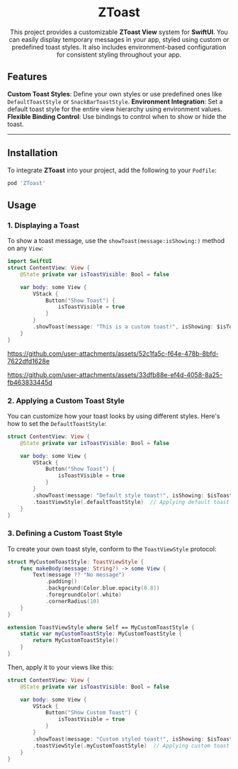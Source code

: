 <div align="center">
  <h1 align="center">ZToast</h1>
  <p align="center">
  This project provides a customizable <b>ZToast View</b> system for <b>SwiftUI</b>. You can easily display temporary messages in your app, styled using custom or predefined toast styles. It also includes environment-based configuration for consistent styling throughout your app.
</p>
</div>


## Features
 **Custom Toast Styles**: Define your own styles or use predefined ones like `DefaultToastStyle` or `SnackBarToastStyle`. 
 **Environment Integration**: Set a default toast style for the entire view hierarchy using environment values. 
 **Flexible Binding Control**: Use bindings to control when to show or hide the toast.
 
 ---
## Installation 
To integrate **ZToast** into your project, add the following to your `Podfile`: 
```ruby
pod 'ZToast'
```

## Usage
### 1. Displaying a Toast
To show a toast message, use the `showToast(message:isShowing:)` method on any `View`:

```Swift
import SwiftUI
struct ContentView: View {
    @State private var isToastVisible: Bool = false

    var body: some View {
        VStack {
            Button("Show Toast") {
                isToastVisible = true
            }
        }
        .showToast(message: "This is a custom toast!", isShowing: $isToastVisible)
    }
}
```
https://github.com/user-attachments/assets/52c1fa5c-f64e-478b-8bfd-7622dfd1628e

https://github.com/user-attachments/assets/33dfb88e-ef4d-4058-8a25-fb463833445d

### 2. Applying a Custom Toast Style
You can customize how your toast looks by using different styles. Here's how to set the `DefaultToastStyle`:

```Swift
struct ContentView: View {
    @State private var isToastVisible: Bool = false

    var body: some View {
        VStack {
            Button("Show Toast") {
                isToastVisible = true
            }
        }
        .showToast(message: "Default style toast!", isShowing: $isToastVisible)
        .toastViewStyle(.defaultToastStyle)  // Applying default toast style
    }
}
```
### 3. Defining a Custom Toast Style
To create your own toast style, conform to the `ToastViewStyle` protocol:

```Swift
struct MyCustomToastStyle: ToastViewStyle {
    func makeBody(message: String?) -> some View {
        Text(message ?? "No message")
            .padding()
            .background(Color.blue.opacity(0.8))
            .foregroundColor(.white)
            .cornerRadius(10)
    }
}

extension ToastViewStyle where Self == MyCustomToastStyle {
	static var myCustomToastStyle: MyCustomToastStyle {
		return MyCustomToastStyle()
	}
}
```
Then, apply it to your views like this:
```Swift
struct ContentView: View {
    @State private var isToastVisible: Bool = false

    var body: some View {
        VStack {
            Button("Show Custom Toast") {
                isToastVisible = true
            }
        }
        .showToast(message: "Custom styled toast!", isShowing: $isToastVisible)
        .toastViewStyle(.myCustomToastStyle)  // Applying custom toast style
    }
}
```
